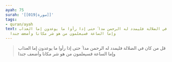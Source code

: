 ```yaml
---
ayah: 75
surah: '[[019|سورة]]'
tags:
- quran/ayah
text: قل من كان في الضلالة فليمدد له الرحمن مدا ۚ حتى إذا رأوا ما يوعدون إما العذاب
  وإما الساعة فسيعلمون من هو شر مكانا وأضعف جندا
---
```

> قل من كان في الضلالة فليمدد له الرحمن مدا ۚ حتى إذا رأوا ما يوعدون إما العذاب وإما الساعة فسيعلمون من هو شر مكانا وأضعف جندا
